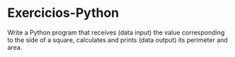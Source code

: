 # Exercicios-Python

Write a Python program that receives (data input) the value corresponding to the side of a square, calculates and prints (data output) its perimeter and area.

